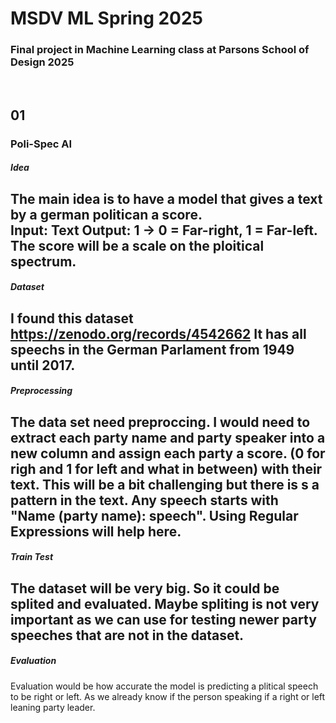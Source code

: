 # MSDV ML Spring 2025 
### Final project in Machine Learning class at Parsons School of Design 2025 
<br>

## 01 
### Poli-Spec AI

##### Idea 
The main idea is to have a model that gives a text by a german politican a score. <br> 
Input: Text 
Output: 1 -> 0 = Far-right, 1 = Far-left. 
The score will be a scale on the ploitical spectrum. 
----
##### Dataset
I found this dataset https://zenodo.org/records/4542662
It has all speechs in the German Parlament from 1949 until 2017.
----
##### Preprocessing 
The data set need preproccing. I would need to extract each party name and party speaker into a new column and assign each party a score. (0 for righ and 1 for left and what in between) with their text. 
This will be a bit challenging but there is s a pattern in the text. Any speech starts with "Name (party name): speech". Using Regular Expressions will help here. 
----
##### Train Test 
The dataset will be very big. So it could be splited and evaluated. 
Maybe spliting is not very important as we can use for testing newer party speeches that are not in the dataset. 
----
##### Evaluation 
Evaluation would be how accurate the model is predicting a plitical speech to be right or left. As we already know if the person speaking if a right or left leaning party leader. 
